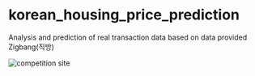 # korean_housing_price_prediction
Analysis and prediction of real transaction data based on data provided Zigbang(직방)

![competition site](https://dacon.io/cpt4)
